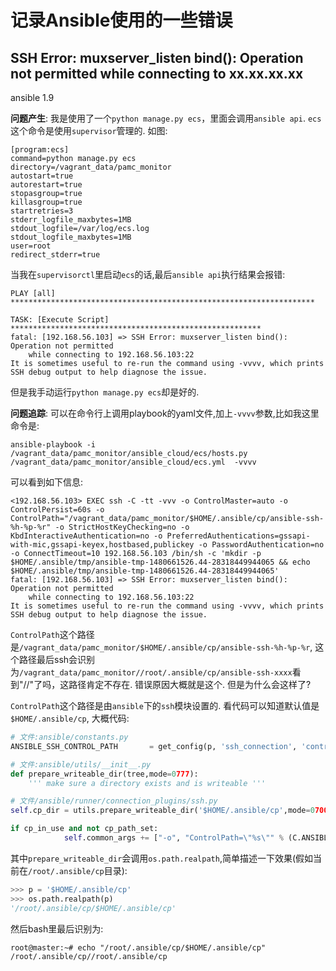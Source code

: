 # 记录Ansible使用的一些错误


## SSH Error: muxserver_listen bind(): Operation not permitted while connecting to xx.xx.xx.xx
ansible 1.9

**问题产生**:
我是使用了一个```python manage.py ecs```，里面会调用```ansible api```. ```ecs```这个命令是使用```supervisor```管理的. 如图:

```
[program:ecs]
command=python manage.py ecs
directory=/vagrant_data/pamc_monitor
autostart=true
autorestart=true
stopasgroup=true
killasgroup=true
startretries=3
stderr_logfile_maxbytes=1MB
stdout_logfile=/var/log/ecs.log
stdout_logfile_maxbytes=1MB
user=root
redirect_stderr=true
```

当我在```supervisorctl```里启动```ecs```的话,最后```ansible api```执行结果会报错:
```
PLAY [all] ********************************************************************

TASK: [Execute Script] ********************************************************
fatal: [192.168.56.103] => SSH Error: muxserver_listen bind(): Operation not permitted
    while connecting to 192.168.56.103:22
It is sometimes useful to re-run the command using -vvvv, which prints SSH debug output to help diagnose the issue.
```
但是我手动运行```python manage.py ecs```却是好的.

**问题追踪**:
可以在命令行上调用playbook的yaml文件,加上```-vvvv```参数,比如我这里命令是:
```
ansible-playbook -i /vagrant_data/pamc_monitor/ansible_cloud/ecs/hosts.py  /vagrant_data/pamc_monitor/ansible_cloud/ecs.yml  -vvvv
```
可以看到如下信息:
```
<192.168.56.103> EXEC ssh -C -tt -vvv -o ControlMaster=auto -o ControlPersist=60s -o ControlPath="/vagrant_data/pamc_monitor/$HOME/.ansible/cp/ansible-ssh-%h-%p-%r" -o StrictHostKeyChecking=no -o KbdInteractiveAuthentication=no -o PreferredAuthentications=gssapi-with-mic,gssapi-keyex,hostbased,publickey -o PasswordAuthentication=no -o ConnectTimeout=10 192.168.56.103 /bin/sh -c 'mkdir -p $HOME/.ansible/tmp/ansible-tmp-1480661526.44-28318449944065 && echo $HOME/.ansible/tmp/ansible-tmp-1480661526.44-28318449944065'
fatal: [192.168.56.103] => SSH Error: muxserver_listen bind(): Operation not permitted
    while connecting to 192.168.56.103:22
It is sometimes useful to re-run the command using -vvvv, which prints SSH debug output to help diagnose the issue.
```

`ControlPath`这个路径是`/vagrant_data/pamc_monitor/$HOME/.ansible/cp/ansible-ssh-%h-%p-%r`, 这个路径最后ssh会识别为`/vagrant_data/pamc_monitor//root/.ansible/cp/ansible-ssh-xxxx`看到"//"了吗，这路径肯定不存在. 错误原因大概就是这个. 但是为什么会这样了?

`ControlPath`这个路径是由`ansible`下的`ssh`模块设置的. 看代码可以知道默认值是`$HOME/.ansible/cp`, 大概代码:

```python
# 文件:ansible/constants.py
ANSIBLE_SSH_CONTROL_PATH       = get_config(p, 'ssh_connection', 'control_path', 'ANSIBLE_SSH_CONTROL_PATH', "%(directory)s/ansible-ssh-%%h-%%p-%%r")

# 文件:ansible/utils/__init__.py
def prepare_writeable_dir(tree,mode=0777):
    ''' make sure a directory exists and is writeable '''

# 文件/ansible/runner/connection_plugins/ssh.py
self.cp_dir = utils.prepare_writeable_dir('$HOME/.ansible/cp',mode=0700)

if cp_in_use and not cp_path_set:
            self.common_args += ["-o", "ControlPath=\"%s\"" % (C.ANSIBLE_SSH_CONTROL_PATH % dict(directory=self.cp_dir))]
```
其中```prepare_writeable_dir```会调用```os.path.realpath```,简单描述一下效果(假如当前在`/root/.ansible/cp`目录):
```python
>>> p = '$HOME/.ansible/cp'
>>> os.path.realpath(p)
'/root/.ansible/cp/$HOME/.ansible/cp'
```
然后bash里最后识别为:
```
root@master:~# echo "/root/.ansible/cp/$HOME/.ansible/cp"
/root/.ansible/cp//root/.ansible/cp
```
